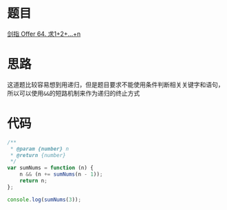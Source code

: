 # 题目

[剑指 Offer 64. 求1+2+…+n](https://leetcode-cn.com/problems/qiu-12n-lcof/)

# 思路

这道题比较容易想到用递归，但是题目要求不能使用条件判断相关关键字和语句，所以可以使用`&&`的短路机制来作为递归的终止方式

# 代码

```js
/**
 * @param {number} n
 * @return {number}
 */
var sumNums = function (n) {
	n && (n += sumNums(n - 1));
	return n;
};

console.log(sumNums(3));
```